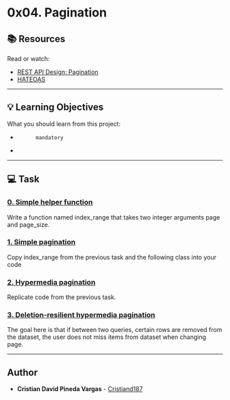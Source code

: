 # 0x04. Pagination

## :books: Resources
Read or watch:
* [REST API Design: Pagination](https://intranet.hbtn.io/rltoken/TjO9hjRkzAR2F2jNcUX7fQ)
* [HATEOAS](https://intranet.hbtn.io/rltoken/7wmXMksUnZokxW_oHlLxrA)

---
## :bulb: Learning Objectives
What you should learn from this project:


*           mandatory
*         

---
## :computer: Task

### [0. Simple helper function](./0-simple_helper_function.py)
Write a function named index_range that takes two integer arguments page and page_size.


### [1. Simple pagination](./1-simple_pagination.py)
Copy index_range from the previous task and the following class into your code


### [2. Hypermedia pagination](./2-hypermedia_pagination.py)
Replicate code from the previous task.


### [3. Deletion-resilient hypermedia pagination](./3-hypermedia_del_pagination.py)
The goal here is that if between two queries, certain rows are removed from the dataset, the user does not miss items from dataset when changing page.

---

## Author
* **Cristian David Pineda Vargas** - [Cristiand187](https://github.com/Cristiand187)
